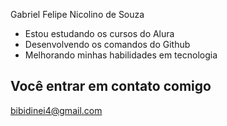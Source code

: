 Gabriel Felipe Nicolino de Souza

- Estou estudando os cursos do Alura
- Desenvolvendo os comandos do Github
- Melhorando minhas habilidades em tecnologia

## Você entrar em contato comigo ##

bibidinei4@gmail.com
